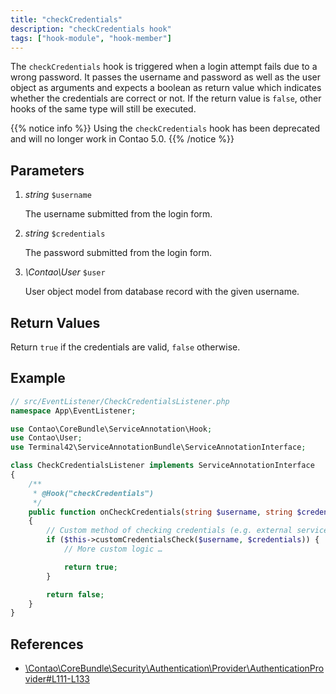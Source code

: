 ```yaml
---
title: "checkCredentials"
description: "checkCredentials hook"
tags: ["hook-module", "hook-member"]
---
```



The `checkCredentials` hook is triggered when a login attempt fails due to a wrong 
password. It passes the username and password as well as the user object as 
arguments and expects a boolean as return value which indicates whether the
credentials are correct or not. If the return value is `false`, other hooks of
the same type will still be executed.

{{% notice info %}}
Using the `checkCredentials` hook has been deprecated and will no longer work in Contao 5.0.
{{% /notice %}}


## Parameters

1. *string* `$username`

    The username submitted from the login form.

2. *string* `$credentials`

    The password submitted from the login form.

3. *\Contao\User* `$user`

    User object model from database record with the given username.


## Return Values

Return `true` if the credentials are valid, `false` otherwise.


## Example

```php
// src/EventListener/CheckCredentialsListener.php
namespace App\EventListener;

use Contao\CoreBundle\ServiceAnnotation\Hook;
use Contao\User;
use Terminal42\ServiceAnnotationBundle\ServiceAnnotationInterface;

class CheckCredentialsListener implements ServiceAnnotationInterface
{
    /**
     * @Hook("checkCredentials")
     */
    public function onCheckCredentials(string $username, string $credentials, User $user): bool
    {
        // Custom method of checking credentials (e.g. external service)
        if ($this->customCredentialsCheck($username, $credentials)) {
            // More custom logic …

            return true;
        }

        return false;
    }
}
```


## References

* [\Contao\CoreBundle\Security\Authentication\Provider\AuthenticationProvider#L111-L133](https://github.com/contao/contao/blob/4.7.6/core-bundle/src/Security/Authentication/Provider/AuthenticationProvider.php#L111-L133)
